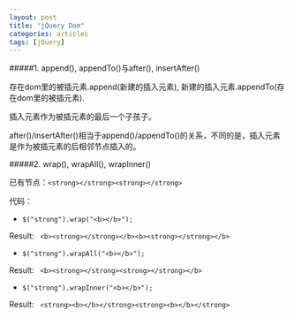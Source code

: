 ```yaml
---
layout: post
title: "jQuery Dom"
categories: articles
tags: [jQuery]
---
```

#####1. append(), appendTo()与after(), insertAfter()

存在dom里的被插元素.append(新建的插入元素), 新建的插入元素.appendTo(存在dom里的被插元素).

插入元素作为被插元素的最后一个子孩子。

after()/insertAfter()相当于append()/appendTo()的关系，不同的是，插入元素是作为被插元素的后相邻节点插入的。

#####2. wrap(), wrapAll(), wrapInner()

已有节点：`<strong></strong><strong></strong>`

代码：

+  `$("strong").wrap("<b></b>");`

Result: ` <b><strong></strong></b><b><strong></strong></b>`

+ `$("strong").wrapAll("<b></b>");`

Result: ` <b><strong></strong><strong></strong></b>`

+ `$("strong").wrapInner("<b></b>");`

Result: ` <strong><b></b></strong><strong><b></b></strong>`
